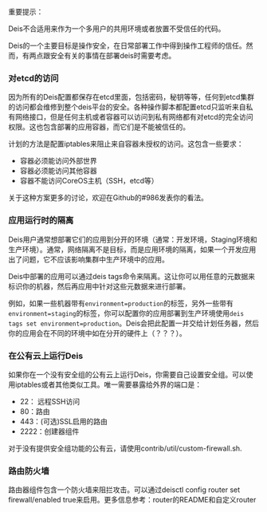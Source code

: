 重要提示：

Deis不合适用来作为一个多用户的共用环境或者放置不受信任的代码。

Deis的一个主要目标是操作安全，在日常部署工作中得到操作工程师的信任。然而，有两点跟安全有关的事情在部署deis时需要考虑。

### 对etcd的访问

因为所有的Deis配置都保存在etcd里面，包括密码，秘钥等等，任何到etcd集群的访问都会维修到整个deis平台的安全。各种操作脚本都配置etcd只监听来自私有网络接口，但是任何主机或者容器可以访问到私有网络都有对etcd的完全访问权限。这也包含部署的应用容器，而它们是不能被信任的。

计划的方法是配置iptables来阻止来自容器未授权的访问。这包含一些要求：
- 容器必须能访问外部世界
- 容器必须能访问其他容器
- 容器不能访问CoreOS主机（SSH，etcd等）

关于这种方案更多的讨论，欢迎在Github的#986发表你的看法。

### 应用运行时的隔离

Deis用户通常想部署它们的应用到分开的环境（通常：开发环境，Staging环境和生产环境）。通常，网络隔离不是目标，而是应用环境的隔离，如果一个开发应用出了问题，它不应该影响集群中生产环境中的应用。

Deis中部署的应用可以通过deis tags命令来隔离。这让你可以用任意的元数据来标识你的机器，然后再应用中针对这些元数据来进行部署。

例如，如果一些机器带有`environment=production`的标签，另外一些带有`environment=staging`的标签，你可以配置你的应用部署到生产环境使用`deis tags set environment=production`。Deis会把此配置一并交给计划任务器，然后你的应用会在不同的环境中如在分开的硬件上（？？？）。


### 在公有云上运行Deis


如果你在一个没有安全组的公有云上运行Deis，你需要自己设置安全组。可以使用iptables或者其他类似工具。唯一需要暴露给外界的端口是：

- 22： 远程SSH访问
- 80：路由
- 443：(可选)SSL启用的路由
- 2222：创建器组件

对于没有提供安全组功能的公有云，请使用contrib/util/custom-firewall.sh.


### 路由防火墙

路由器组件包含一个防火墙来阻拦攻击。可以通过deisctl config router set firewall/enabled true来启用。更多信息参考：router的README和自定义router




